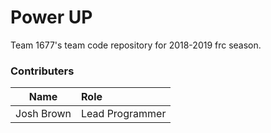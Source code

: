 # Power UP
Team 1677's team code repository for 2018-2019 frc season.

### Contributers
| Name        | Role             |
| :---------: | :--------------- |
| Josh Brown  | Lead Programmer  |
